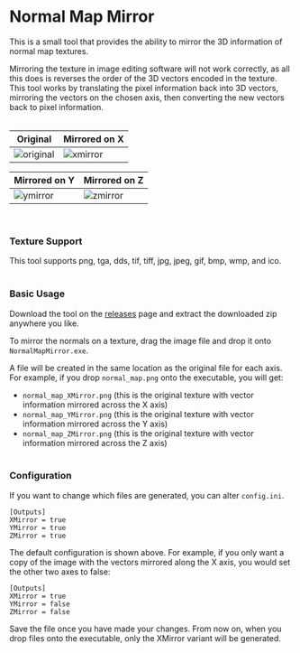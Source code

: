 # Normal Map Mirror

This is a small tool that provides the ability to mirror the 3D information of normal map textures.

Mirroring the texture in image editing software will not work correctly, as all this does is reverses the order of the 3D vectors encoded in the texture. This tool works by translating the pixel information back into 3D vectors, mirroring the vectors on the chosen axis, then converting the new vectors back to pixel information.  
&nbsp;

|Original|Mirrored on X|
|---|---|
|![original](https://github.com/Kizari/NormalMapMirror/assets/25322543/1f9b8b94-1f62-4978-87b0-88414bbfa1bb)|![xmirror](https://github.com/Kizari/NormalMapMirror/assets/25322543/c03f4c63-ce9c-45b7-a23c-dad09556a061)|

|Mirrored on Y|Mirrored on Z|
|---|---|
|![ymirror](https://github.com/Kizari/NormalMapMirror/assets/25322543/fc79c7c6-e6cb-46d7-922d-888afac7948d)|![zmirror](https://github.com/Kizari/NormalMapMirror/assets/25322543/652f13cf-75b8-4598-8176-cc5abaac6bf4)|

&nbsp;

### Texture Support

This tool supports png, tga, dds, tif, tiff, jpg, jpeg, gif, bmp, wmp, and ico.  
&nbsp;

### Basic Usage

Download the tool on the [releases](https://github.com/Kizari/NormalMapMirror/releases/latest) page and extract the downloaded zip anywhere you like.

To mirror the normals on a texture, drag the image file and drop it onto `NormalMapMirror.exe`.

A file will be created in the same location as the original file for each axis. For example, if you drop `normal_map.png` onto the executable, you will get:
* `normal_map_XMirror.png` (this is the original texture with vector information mirrored across the X axis)
* `normal_map_YMirror.png` (this is the original texture with vector information mirrored across the Y axis)
* `normal_map_ZMirror.png` (this is the original texture with vector information mirrored across the Z axis)  
&nbsp;

### Configuration

If you want to change which files are generated, you can alter `config.ini`.

```
[Outputs]
XMirror = true
YMirror = true
ZMirror = true
```

The default configuration is shown above. For example, if you only want a copy of the image with the vectors mirrored along the X axis, you would set the other two axes to false:
```
[Outputs]
XMirror = true
YMirror = false
ZMirror = false
```

Save the file once you have made your changes. From now on, when you drop files onto the executable, only the XMirror variant will be generated.
